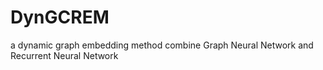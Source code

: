 # DynGCREM
a dynamic graph embedding method combine Graph Neural Network and Recurrent Neural Network 
